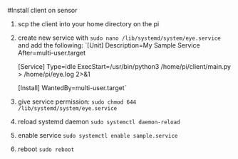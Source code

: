 #Install client on sensor

1. scp the client into your home directory on the pi
2. create new service with `sudo nano /lib/systemd/system/eye.service` and add the following:
   `[Unit]
   Description=My Sample Service
   After=multi-user.target

   [Service]
   Type=idle
   ExecStart=/usr/bin/python3 /home/pi/client/main.py > /home/pi/eye.log 2>&1

   [Install]
   WantedBy=multi-user.target`

3. give service permission: `sudo chmod 644 /lib/systemd/system/eye.service`
4. reload systemd daemon `sudo systemctl daemon-reload`
5. enable service `sudo systemctl enable sample.service`
6. reboot `sudo reboot`
